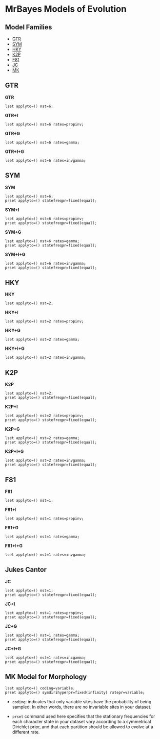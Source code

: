 # MrBayes Models of Evolution

## Model Families

* [GTR](#GTR)
* [SYM](#SYM)
* [HKY](#HKY)
* [K2P](#K2P)
* [F81](#F81)
* [JC](#JC)
* [MK](#MK-Model-for-Morphology)


## GTR

**GTR** 

	lset applyto=() nst=6;

**GTR+I**

	lset applyto=() nst=6 rates=propinv;

**GTR+G**

	lset applyto=() nst=6 rates=gamma;

**GTR+I+G**

	lset applyto=() nst=6 rates=invgamma;


## SYM

**SYM**

	lset applyto=() nst=6;
	prset applyto=() statefreqpr=fixed(equal);

**SYM+I**

	lset applyto=() nst=6 rates=propinv;
	prset applyto=() statefreqpr=fixed(equal);

**SYM+G**

	lset applyto=() nst=6 rates=gamma;
	prset applyto=() statefreqpr=fixed(equal);

**SYM+I+G**

	lset applyto=() nst=6 rates=invgamma;
	prset applyto=() statefreqpr=fixed(equal);

## HKY
**HKY**

	lset applyto=() nst=2;


**HKY+I**

	lset applyto=() nst=2 rates=propinv;


**HKY+G**

	lset applyto=() nst=2 rates=gamma;


**HKY+I+G**

	lset applyto=() nst=2 rates=invgamma;


## K2P

**K2P**

    lset applyto=() nst=2;
    prset applyto=() statefreqpr=fixed(equal);
  
**K2P+I**    

    lset applyto=() nst=2 rates=propinv;
    prset applyto=() statefreqpr=fixed(equal);

**K2P+G**

    lset applyto=() nst=2 rates=gamma;
    prset applyto=() statefreqpr=fixed(equal);

**K2P+I+G**

    lset applyto=() nst=2 rates=invgamma;
    prset applyto=() statefreqpr=fixed(equal);


## F81

**F81**

    lset applyto=() nst=1;

**F81+I**

    lset applyto=() nst=1 rates=propinv;

**F81+G**

    lset applyto=() nst=1 rates=gamma;

**F81+I+G**

    lset applyto=() nst=1 rates=invgamma;

## Jukes Cantor  

**JC**

    lset applyto=() nst=1;
    prset applyto=() statefreqpr=fixed(equal);

**JC+I**

    lset applyto=() nst=1 rates=propinv;
    prset applyto=() statefreqpr=fixed(equal);

**JC+G**

    lset applyto=() nst=1 rates=gamma;
    prset applyto=() statefreqpr=fixed(equal);

**JC+I+G**

    lset applyto=() nst=1 rates=incgamma;
    prset applyto=() statefreqpr=fixed(equal);
    
## MK Model for Morphology

	lset applyto=() coding=variable;
	prset applyto=() symdirihyperpr=fixed(infinity) ratepr=variable;

* `coding`: indicates that only variable sites have the probability of being sampled. In other words, there are no invariable sites in your dataset.

* `prset` command used here specifies that the stationary frequencies for each character state in your dataset vary according to a symmetrical Dirichlet prior, and that each partition should be allowed to evolve at a different rate.
